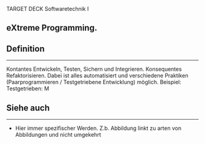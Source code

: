 
TARGET DECK
Softwaretechnik I

eXtreme Programming.
--
## Definition
***
Kontantes Entwickeln, Testen, Sichern und Integrieren. Konsequentes Refaktorisieren. Dabei ist alles automatisiert und verschiedene Praktiken (Paarprogrammieren / Testgetriebene Entwicklung) möglich.
Beispiel: Testgetrieben: M
## Siehe auch
***
* Hier immer spezifischer Werden. Z.b. Abbildung linkt zu arten von Abbildungen und nicht umgekehrt